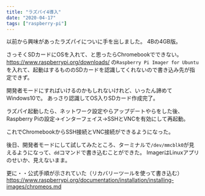 ```yaml
---
title: "ラズパイ4導入"
date: "2020-04-17"
tags: ["raspberry-pi"]
---
```


以前から興味があったラズパイについに手を出しました。
4Bの4GB版。

さっそくSDカードにOSを入れて、と思ったらChromebookでできない。
https://www.raspberrypi.org/downloads/ の`Raspberry Pi Imager for Ubuntu`を入れて、起動はするもののSDカードを認識してくれないので書き込み先が指定できず。

開発者モードにすればいけるのかもしれないけれど、いったん諦めてWindows10で。
あっさり認識してOS入りSDカード作成完了。

ラズパイ起動したら、ネットワーク設定やらアップデートやらをした後、Raspberry Piの設定→インターフェイス→SSHとVNCを有効にして再起動。

これでChromebookからSSH接続とVNC接続ができるようになった。

後日、開発者モードにして試してみたところ、ターミナルで`/dev/mmcblk0`が見えるようになって、`dd`コマンドで書き込むことができた。
ImagerはLinuxアプリのせいか、見えないまま。

更に・・公式手順が示されていた（リカバリーツールを使って書き込む）
https://www.raspberrypi.org/documentation/installation/installing-images/chromeos.md
